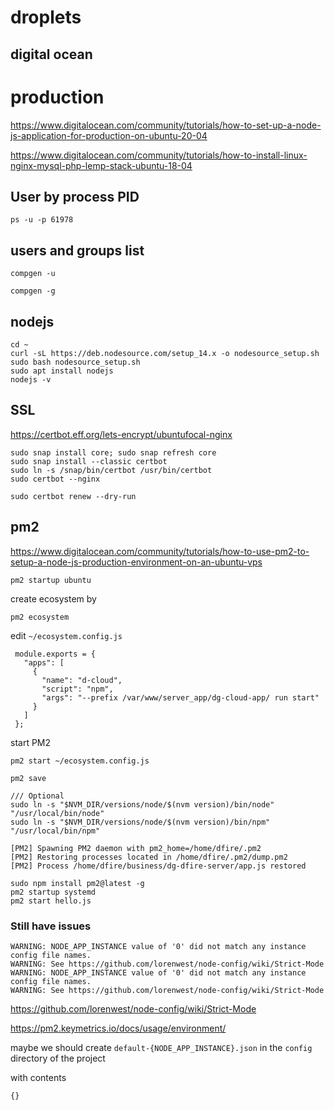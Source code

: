 # droplets

## digital ocean


# production

<https://www.digitalocean.com/community/tutorials/how-to-set-up-a-node-js-application-for-production-on-ubuntu-20-04>

<https://www.digitalocean.com/community/tutorials/how-to-install-linux-nginx-mysql-php-lemp-stack-ubuntu-18-04>

## User by process PID

`ps -u -p 61978`

## users and groups list

`compgen -u`

`compgen -g`

## nodejs 
```
cd ~
curl -sL https://deb.nodesource.com/setup_14.x -o nodesource_setup.sh
sudo bash nodesource_setup.sh
sudo apt install nodejs
nodejs -v
```

## SSL

<https://certbot.eff.org/lets-encrypt/ubuntufocal-nginx>

```
sudo snap install core; sudo snap refresh core
sudo snap install --classic certbot
sudo ln -s /snap/bin/certbot /usr/bin/certbot
sudo certbot --nginx

sudo certbot renew --dry-run

```

## pm2

<https://www.digitalocean.com/community/tutorials/how-to-use-pm2-to-setup-a-node-js-production-environment-on-an-ubuntu-vps>

```
pm2 startup ubuntu
```

create ecosystem by 

```
pm2 ecosystem
```

edit `~/ecosystem.config.js`

```
 module.exports = {
   "apps": [
     {
       "name": "d-cloud",
       "script": "npm",
       "args": "--prefix /var/www/server_app/dg-cloud-app/ run start"
     }
   ]
 };
```

start PM2

```
pm2 start ~/ecosystem.config.js
```

```
pm2 save
```

```
/// Optional
sudo ln -s "$NVM_DIR/versions/node/$(nvm version)/bin/node" "/usr/local/bin/node"
sudo ln -s "$NVM_DIR/versions/node/$(nvm version)/bin/npm" "/usr/local/bin/npm"
```

```
[PM2] Spawning PM2 daemon with pm2_home=/home/dfire/.pm2
[PM2] Restoring processes located in /home/dfire/.pm2/dump.pm2
[PM2] Process /home/dfire/business/dg-dfire-server/app.js restored
```
```
sudo npm install pm2@latest -g
pm2 startup systemd
pm2 start hello.js
```

### Still have issues

```
WARNING: NODE_APP_INSTANCE value of '0' did not match any instance config file names.
WARNING: See https://github.com/lorenwest/node-config/wiki/Strict-Mode
WARNING: NODE_APP_INSTANCE value of '0' did not match any instance config file names.
WARNING: See https://github.com/lorenwest/node-config/wiki/Strict-Mode
```

<https://github.com/lorenwest/node-config/wiki/Strict-Mode>

<https://pm2.keymetrics.io/docs/usage/environment/>

maybe we should create `default-{NODE_APP_INSTANCE}.json` in the `config` directory of the project

with contents
```
{}
```
